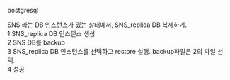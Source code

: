 postgresql  
  
SNS 라는 DB 인스턴스가 있는 상태에서, SNS_replica DB 복제하기.  
1 SNS_replica DB 인스턴스 생성  
2 SNS DB를 backup  
3 SNS_replica DB 인스턴스를 선택하고 restore 실행. backup파일은 2의 파일 선택.  
4 성공  
